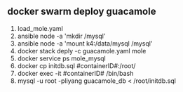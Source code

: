 ## docker swarm deploy guacamole
1. load_mole.yaml
2. ansible node -a 'mkdir /mysql'
3. ansible node -a 'mount k4:/data/mysql /mysql'
4. docker stack deply -c guacamole.yaml mole
5. docker service ps mole_mysql
6. docker cp initdb.sql #containerID#:/root/
7. docker exec -it #containerID# /bin/bash
8. mysql -u root -pliyang guacamole_db < /root/initdb.sql
